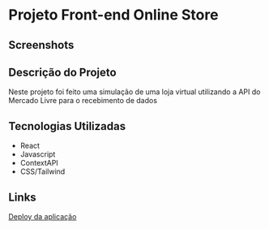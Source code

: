 # Projeto Front-end Online Store

## Screenshots

## Descrição do Projeto
Neste projeto foi feito uma simulação de uma loja virtual utilizando a API do Mercado Livre para o recebimento de dados

## Tecnologias Utilizadas
- React
- Javascript
- ContextAPI
- CSS/Tailwind

## Links
[Deploy da aplicação](https://project-front-end-online-store1.vercel.app/)
